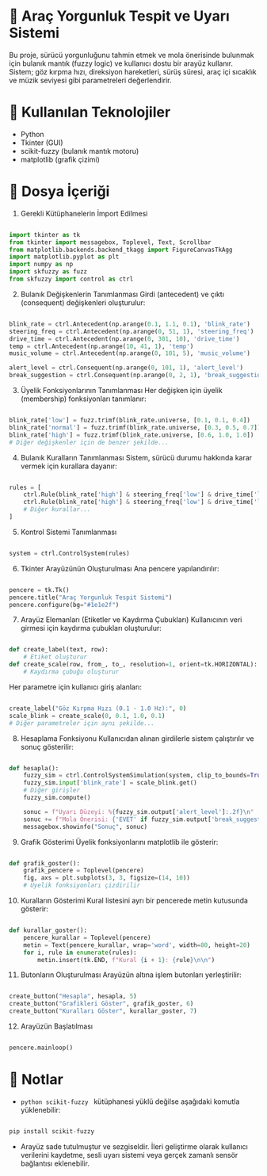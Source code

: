 # 🛑 Araç Yorgunluk Tespit ve Uyarı Sistemi
Bu proje, sürücü yorgunluğunu tahmin etmek ve mola önerisinde bulunmak için bulanık mantık (fuzzy logic) ve kullanıcı dostu bir arayüz kullanır. Sistem; göz kırpma hızı, direksiyon hareketleri, sürüş süresi, araç içi sıcaklık ve müzik seviyesi gibi parametreleri değerlendirir.

# 🔧 Kullanılan Teknolojiler
- Python
- Tkinter (GUI)
- scikit-fuzzy (bulanık mantık motoru)
- matplotlib (grafik çizimi)

# 📁 Dosya İçeriği
1. Gerekli Kütüphanelerin İmport Edilmesi
```python

import tkinter as tk
from tkinter import messagebox, Toplevel, Text, Scrollbar
from matplotlib.backends.backend_tkagg import FigureCanvasTkAgg
import matplotlib.pyplot as plt
import numpy as np
import skfuzzy as fuzz
from skfuzzy import control as ctrl

```

2. Bulanık Değişkenlerin Tanımlanması
Girdi (antecedent) ve çıktı (consequent) değişkenleri oluşturulur:
```python

blink_rate = ctrl.Antecedent(np.arange(0.1, 1.1, 0.1), 'blink_rate')
steering_freq = ctrl.Antecedent(np.arange(0, 51, 1), 'steering_freq')
drive_time = ctrl.Antecedent(np.arange(0, 301, 10), 'drive_time')
temp = ctrl.Antecedent(np.arange(10, 41, 1), 'temp')
music_volume = ctrl.Antecedent(np.arange(0, 101, 5), 'music_volume')

alert_level = ctrl.Consequent(np.arange(0, 101, 1), 'alert_level')
break_suggestion = ctrl.Consequent(np.arange(0, 2, 1), 'break_suggestion')

```

3. Üyelik Fonksiyonlarının Tanımlanması
Her değişken için üyelik (membership) fonksiyonları tanımlanır:
```python

blink_rate['low'] = fuzz.trimf(blink_rate.universe, [0.1, 0.1, 0.4])
blink_rate['normal'] = fuzz.trimf(blink_rate.universe, [0.3, 0.5, 0.7])
blink_rate['high'] = fuzz.trimf(blink_rate.universe, [0.6, 1.0, 1.0])
# Diğer değişkenler için de benzer şekilde...

```
4. Bulanık Kuralların Tanımlanması
Sistem, sürücü durumu hakkında karar vermek için kurallara dayanır:
```python

rules = [
    ctrl.Rule(blink_rate['high'] & steering_freq['low'] & drive_time['long'], alert_level['high']),
    ctrl.Rule(blink_rate['high'] & steering_freq['low'] & drive_time['long'], break_suggestion['yes']),
    # Diğer kurallar...
]

```

5. Kontrol Sistemi Tanımlanması
```python

system = ctrl.ControlSystem(rules)

```

6. Tkinter Arayüzünün Oluşturulması
Ana pencere yapılandırılır:
```python

pencere = tk.Tk()
pencere.title("Araç Yorgunluk Tespit Sistemi")
pencere.configure(bg="#1e1e2f")

```

7. Arayüz Elemanları (Etiketler ve Kaydırma Çubukları)
Kullanıcının veri girmesi için kaydırma çubukları oluşturulur:
```python

def create_label(text, row):
    # Etiket oluşturur
def create_scale(row, from_, to_, resolution=1, orient=tk.HORIZONTAL):
    # Kaydırma çubuğu oluşturur

```

Her parametre için kullanıcı giriş alanları:
```python

create_label("Göz Kırpma Hızı (0.1 - 1.0 Hz):", 0)
scale_blink = create_scale(0, 0.1, 1.0, 0.1)
# Diğer parametreler için aynı şekilde...

```

8. Hesaplama Fonksiyonu
Kullanıcıdan alınan girdilerle sistem çalıştırılır ve sonuç gösterilir:
```python

def hesapla():
    fuzzy_sim = ctrl.ControlSystemSimulation(system, clip_to_bounds=True)
    fuzzy_sim.input['blink_rate'] = scale_blink.get()
    # Diğer girişler
    fuzzy_sim.compute()

    sonuc = f"Uyarı Düzeyi: %{fuzzy_sim.output['alert_level']:.2f}\n"
    sonuc += f"Mola Önerisi: {'EVET' if fuzzy_sim.output['break_suggestion'] > 0.5 else 'HAYIR'}"
    messagebox.showinfo("Sonuç", sonuc)

```

9. Grafik Gösterimi
Üyelik fonksiyonlarını matplotlib ile gösterir:
```python

def grafik_goster():
    grafik_pencere = Toplevel(pencere)
    fig, axs = plt.subplots(3, 3, figsize=(14, 10))
    # Üyelik fonksiyonları çizdirilir

```

10. Kuralların Gösterimi
Kural listesini ayrı bir pencerede metin kutusunda gösterir:
```python

def kurallar_goster():
    pencere_kurallar = Toplevel(pencere)
    metin = Text(pencere_kurallar, wrap='word', width=80, height=20)
    for i, rule in enumerate(rules):
        metin.insert(tk.END, f"Kural {i + 1}: {rule}\n\n")

```

11. Butonların Oluşturulması
Arayüzün altına işlem butonları yerleştirilir:
```python

create_button("Hesapla", hesapla, 5)
create_button("Grafikleri Göster", grafik_goster, 6)
create_button("Kuralları Göster", kurallar_goster, 7)

```

12. Arayüzün Başlatılması
```python

pencere.mainloop()

```


# 📝 Notlar
- ```python scikit-fuzzy ```  kütüphanesi yüklü değilse aşağıdaki komutla yüklenebilir:
```python

pip install scikit-fuzzy

```
- Arayüz sade tutulmuştur ve sezgiseldir. İleri geliştirme olarak kullanıcı verilerini kaydetme, sesli uyarı sistemi veya gerçek zamanlı sensör bağlantısı eklenebilir.

